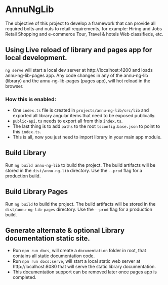 # AnnuNgLib

The objective of this project to develop a framework that can provide all required bolts and nuts to retail requirements, for example: Hiring and Jobs Retail Shopping and e-commerce Tour, Travel & hotels Web classifieds, etc.

## Using Live reload of library and pages app for local development.
`ng serve` will start a local dev server at http://localhost:4200 and loads annu-ng-lib-pages app. Any code changes in any of the annu-ng-lib (library) and the annu-ng-lib-pages (pages app), will hot reload in the browser.
### How this is enabled:
* One `index.ts` file is created in `projects/annu-ng-lib/src/lib` and exported all library angular items that need to be exposed publically.
* `public-api.ts` needs to export all from this `index.ts`.
* The last thing is to add `paths` to the root `tsconfig.base.json` to point to this `index.ts`.
* This is all, now you just need to import library in your main app module.

## Build Library 

Run `ng build annu-ng-lib` to build the project. The build artifacts will be stored in the `dist/annu-ng-lib` directory. Use the `--prod` flag for a production build.

## Build Library Pages
Run `ng build` to build the project. The build artifacts will be stored in the `dist/annu-ng-lib-pages` directory. Use the `--prod` flag for a production build.

## Generate alternate & optional Library documentation static site.
* Run `npm run docs`, will create a `documentation` folder in root, that contains all static documentation code.
* Run `npm run docs:serve`, will start a local static web server at http://localhost:8080 that will serve the static library documentation.
* This documentation support can be removed later once pages app is completed.
